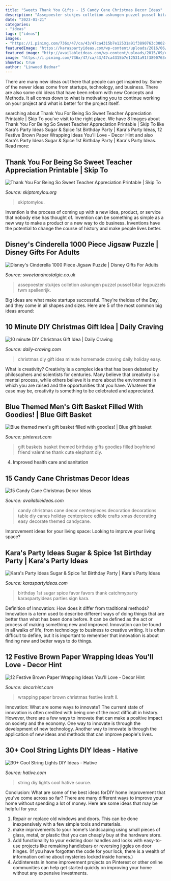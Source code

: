 ```yaml
---
title: "Sweets Thank You Gifts - 15 Candy Cane Christmas Decor Ideas"
description: "Assepoester stukjes colletion askungen puzzel pussel bitar legpuzzels twm spellenrijk"
date: "2023-01-21"
categories:
- "ideas"
tags: ["ideas"]
images:
- "https://i.pinimg.com/736x/47/ca/43/47ca4315b7e12531a91f3890763c3002--men-gift-baskets-blue-gift.jpg"
featuredImage: "https://karaspartyideas.com/wp-content/uploads/2016/06/Sugar-Spice-1st-Birthday-Party-via-Karas-Party-Ideas-KarasPartyIdeas.com4_.jpeg"
featured_image: "http://availableideas.com/wp-content/uploads/2015/09/candy-cane-decor.jpg"
image: "https://i.pinimg.com/736x/47/ca/43/47ca4315b7e12531a91f3890763c3002--men-gift-baskets-blue-gift.jpg"
ShowToc: true
author: "Linwood Bednar"
---
```



There are many new ideas out there that people can get inspired by. Some of the newer ideas come from startups, technology, and business. There are also some old ideas that have been reborn with new Concepts and Methods. It all comes down to what is motivating you to continue working on your project and what is better for the project itself.

	

		
searching about Thank You For Being So Sweet Teacher Appreciation Printable | Skip To you've visit to the right place. We have 8 Images about Thank You For Being So Sweet Teacher Appreciation Printable | Skip To like Kara&#039;s Party Ideas Sugar &amp; Spice 1st Birthday Party | Kara&#039;s Party Ideas, 12 Festive Brown Paper Wrapping Ideas You&#039;ll Love - Decor Hint and also Kara&#039;s Party Ideas Sugar &amp; Spice 1st Birthday Party | Kara&#039;s Party Ideas. Read more:
		
    
## Thank You For Being So Sweet Teacher Appreciation Printable | Skip To

<img loading=lazy src="https://www.skiptomylou.org/wp-content/uploads/2015/04/Thanks-for-Being-So-Sweet-Free-Printable-Teacher-Appreciation-Gift-1.jpg" onerror="this.onerror=null;this.src='https://tse1.mm.bing.net/th?id=OIP.5hEsdstI5gsrY9OqxJjRhAHaK4&amp;pid=15.1';" alt="Thank You For Being So Sweet Teacher Appreciation Printable | Skip To">

_Source: skiptomylou.org_

>skiptomylou. 

	

Invention is the process of coming up with a new idea, product, or service that nobody else has thought of. Invention can be something as simple as a new way to make a product or a new way to do business. Inventions have the potential to change the course of history and make people lives better.

    
## Disney&#039;s Cinderella 1000 Piece Jigsaw Puzzle | Disney Gifts For Adults

<img loading=lazy src="https://33.cdn.ekm.net/ekmps/shops/sweet/images/disney-s-cinderella-1000-piece-jigsaw-puzzle-[2]-16716-p.png?v=8DC4DFC4-F9C7-4E49-8BD0-AE45EDD521C6" onerror="this.onerror=null;this.src='https://tse3.mm.bing.net/th?id=OIP.uY0P4RGf62xBWqGi0EjwvgHaKR&amp;pid=15.1';" alt="Disney&#039;s Cinderella 1000 Piece Jigsaw Puzzle | Disney Gifts For Adults">

_Source: sweetandnostalgic.co.uk_

>assepoester stukjes colletion askungen puzzel pussel bitar legpuzzels twm spellenrijk. 

	

Big ideas are what make startups successful. They're theIdea of the Day, and they come in all shapes and sizes. Here are 5 of the most common big ideas around:

    
## 10 Minute DIY Christmas Gift Idea | Daily Craving

<img loading=lazy src="http://daily-craving.com/wp-content/uploads/2015/12/diy-christmas-gift-idea_3-683x1024.jpg" onerror="this.onerror=null;this.src='https://tse2.mm.bing.net/th?id=OIP.-N_AVkXYcEbMSFX0QENTAgHaLG&amp;pid=15.1';" alt="10 minute DIY Christmas Gift Idea | Daily Craving">

_Source: daily-craving.com_

>christmas diy gift idea minute homemade craving daily holiday easy. 

	

What is creativity?
Creativity is a complex idea that has been debated by philosophers and scientists for centuries. Many believe that creativity is a mental process, while others believe it is more about the environment in which you are raised and the opportunities that you have. Whatever the case may be, creativity is something to be celebrated and appreciated.

    
## Blue Themed Men&#039;s Gift Basket Filled With Goodies! | Blue Gift Basket

<img loading=lazy src="https://i.pinimg.com/736x/47/ca/43/47ca4315b7e12531a91f3890763c3002--men-gift-baskets-blue-gift.jpg" onerror="this.onerror=null;this.src='https://tse3.mm.bing.net/th?id=OIP.gPkF-2amsQ346tLwGlMHsQHaNJ&amp;pid=15.1';" alt="Blue themed men&#039;s gift basket filled with goodies! | Blue gift basket">

_Source: pinterest.com_

>gift baskets basket themed birthday gifts goodies filled boyfriend friend valentine thank cute elephant diy. 

	

4. Improved health care and sanitation 

    
## 15 Candy Cane Christmas Decor Ideas

<img loading=lazy src="http://availableideas.com/wp-content/uploads/2015/09/candy-cane-decor.jpg" onerror="this.onerror=null;this.src='https://tse3.mm.bing.net/th?id=OIP.aXBrNw0lD1zbKdEGNKitWgHaKx&amp;pid=15.1';" alt="15 Candy Cane Christmas Decor Ideas">

_Source: availableideas.com_

>candy christmas cane decor centerpieces decoration decorations table diy canes holiday centerpiece edible crafts xmas decorating easy decorate themed candycane. 

	

Improvement ideas for your living space:
Looking to improve your living space?

    
## Kara&#039;s Party Ideas Sugar &amp; Spice 1st Birthday Party | Kara&#039;s Party Ideas

<img loading=lazy src="https://karaspartyideas.com/wp-content/uploads/2016/06/Sugar-Spice-1st-Birthday-Party-via-Karas-Party-Ideas-KarasPartyIdeas.com4_.jpeg" onerror="this.onerror=null;this.src='https://tse4.mm.bing.net/th?id=OIP.VsdR9oKnmUuhfYLItg0n_AHaLI&amp;pid=15.1';" alt="Kara&#039;s Party Ideas Sugar &amp; Spice 1st Birthday Party | Kara&#039;s Party Ideas">

_Source: karaspartyideas.com_

>birthday 1st sugar spice favor favors thank catchmyparty karaspartyideas parties sign kara. 

	

Definition of Innovation: How does it differ from traditional methods?
Innovation is a term used to describe different ways of doing things that are better than what has been done before. It can be defined as the act or process of making something new and improved. Innovation can be found in all walks of life, from technology to business to creative writing. It is often difficult to define, but it is important to remember that innovation is about finding new and better ways to do things.

    
## 12 Festive Brown Paper Wrapping Ideas You&#039;ll Love - Decor Hint

<img loading=lazy src="https://decorhint.com/wp-content/uploads/2018/12/brown-kraft-paper-wrapping-ideas-1.jpg" onerror="this.onerror=null;this.src='https://tse4.mm.bing.net/th?id=OIP.Gg0x5QpJ2CHubJvSmVNFiQHaLH&amp;pid=15.1';" alt="12 Festive Brown Paper Wrapping Ideas You&#039;ll Love - Decor Hint">

_Source: decorhint.com_

>wrapping paper brown christmas festive kraft ll. 

	

Innovation: What are some ways to innovate?
The current state of innovation is often credited with being one of the most difficult in history. However, there are a few ways to innovate that can make a positive impact on society and the economy. One way to innovate is through the development of new technology. Another way to innovate is through the application of new ideas and methods that can improve people's lives.

    
## 30+ Cool String Lights DIY Ideas - Hative

<img loading=lazy src="http://hative.com/wp-content/uploads/2015/01/string-lights-diy-ideas/7-string-lights-diy-ideas.jpg" onerror="this.onerror=null;this.src='https://tse4.mm.bing.net/th?id=OIP.YEEweGHGFbA0n5-Bs02HpQHaLL&amp;pid=15.1';" alt="30+ Cool String Lights DIY Ideas - Hative">

_Source: hative.com_

>string diy lights cool hative source. 

	

Conclusion: What are some of the best ideas forDIY home improvement that you've come across so far?
There are many different ways to improve your home without spending a lot of money. Here are some ideas that may be helpful for you: 
1. Repair or replace old windows and doors. This can be done inexpensively with a few simple tools and materials. 
2. make improvements to your home's landscaping using small pieces of glass, metal, or plastic that you can cheaply buy at the hardware store. 
3. Add functionality to your existing door handles and locks with easy-to-use projects like remaking handlebars or reversing jiggles on door hinges. (If you have forgotten the code for your lock, there is a wealth of information online about mysteries locked inside homes.) 
4. Addinterests in home improvement projects on Pinterest or other online communities can help get started quickly on improving your home without any expensive investments.


